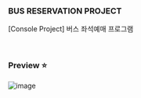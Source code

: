 ### BUS RESERVATION PROJECT
[Console Project] 버스 좌석예매 프로그램

<br>

### Preview ⭐
![image](https://github.com/hyojinx/Java-Project/assets/93853571/e0f0c706-05fc-4aff-9d57-f6b889d64e2d)
